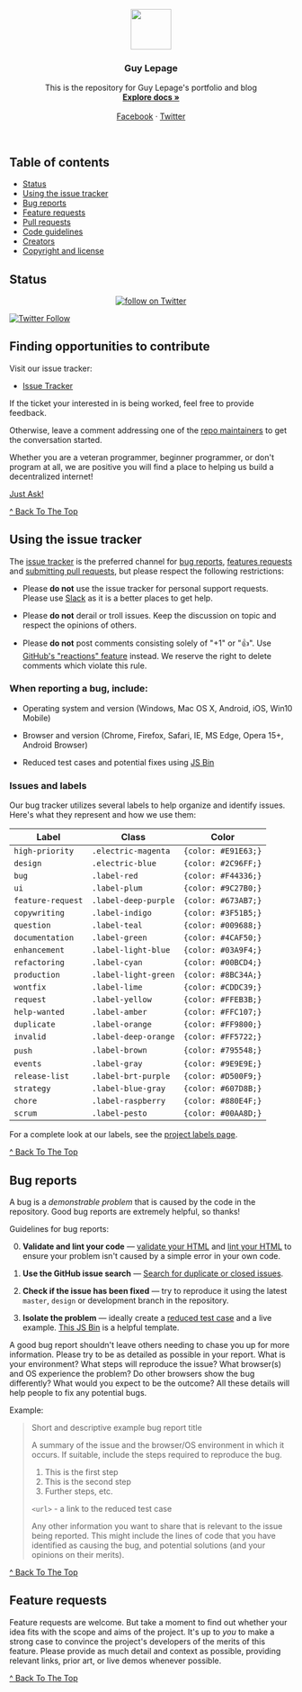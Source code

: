 <p align="center">
  <a href="https://github.com/guylepage3/lepage.cc">
    <img src="https://user-images.githubusercontent.com/1711854/33521969-f239f1ea-d7ae-11e7-8526-1aeeb063e813.png" width=72 height=72>
  </a>

  <h3 align="center">Guy Lepage</h3>

  <p align="center">
    This is the repository for Guy Lepage's portfolio and blog
    <br>
    <a href="https://github.com/guylepage3/lepage.cc"><strong>Explore docs &raquo;</strong></a>
    <br>
    <br>
    <a href="https://www.facebook.com/glepage/">Facebook</a>
    &middot;
    <a href="https://twitter.com/guylepage3">Twitter</a>
  </p>
</p>

<br>

## Table of contents

- [Status](#status)
- [Using the issue tracker](#using-the-issue-tracker)
- [Bug reports](#bug-reports)
- [Feature requests](#feature-requests)
- [Pull requests](#pull-requests)
- [Code guidelines](#code-guidelines)
- [Creators](#creators)
- [Copyright and license](#copyright-and-license)

## Status
<p align="center">
  <a href="https://twitter.com/intent/follow?screen_name=guylepage3">
    <img src="https://img.shields.io/twitter/url/https/twitter.com/guylepage3.svg?logo=appveyor?style=social&label=Follow%20%40guylepage3" alt="follow on Twitter">
  </a>
</p>

[![Twitter Follow](https://img.shields.io/twitter/follow/guylepage3.svg?style=social&label=Follow)](https://twitter.com/intent/follow?screen_name=guylepage3)

## Finding opportunities to contribute

Visit our issue tracker:

- [Issue Tracker](https://github.com/guylepage3/lepage.cc/issues)

If the ticket your interested in is being worked, feel free to provide feedback.

Otherwise, leave a comment addressing one of the [repo maintainers](#maintainers) to get
the conversation started.

Whether you are a veteran programmer, beginner programmer, or don't program at all, we
are positive you will find a place to helping us build a decentralized internet!

[Just Ask!]()

[^ Back To The Top](#lepage.cc)

## Using the issue tracker

The [issue tracker](https://github.com/guylepage3/lepage.cc/issues) is the preferred channel for [bug reports](#bug-reports), [features requests](#feature-requests) and [submitting pull requests](#pull-requests), but please respect the following
restrictions:

* Please **do not** use the issue tracker for personal support requests.  Please use [Slack](http://papriika.slack.com) as it is a better places to get help.

* Please **do not** derail or troll issues. Keep the discussion on topic and respect the opinions of others.

* Please **do not** post comments consisting solely of "+1" or ":thumbsup:". Use [GitHub's "reactions" feature](https://github.com/blog/2119-add-reactions-to-pull-requests-issues-and-comments) instead. We reserve the right to delete comments which violate this rule.

### When reporting a bug, include:

* Operating system and version (Windows, Mac OS X, Android, iOS, Win10 Mobile)

* Browser and version (Chrome, Firefox, Safari, IE, MS Edge, Opera 15+, Android Browser)

* Reduced test cases and potential fixes using [JS Bin](https://jsbin.com)

### Issues and labels

Our bug tracker utilizes several labels to help organize and identify issues. Here's what they represent and how we use them:


| Label             | Class                | Color               |
| ----------------- | -------------------- | ------------------- |
| `high-priority`   | `.electric-magenta`  | `{color: #E91E63;}` |
| `design`          | `.electric-blue`     | `{color: #2C96FF;}` |
| `bug`             | `.label-red`         | `{color: #F44336;}` |
| `ui`              | `.label-plum`        | `{color: #9C27B0;}` |
| `feature-request` | `.label-deep-purple` | `{color: #673AB7;}` |
| `copywriting`     | `.label-indigo`      | `{color: #3F51B5;}` |
| `question`        | `.label-teal`        | `{color: #009688;}` |
| `documentation`   | `.label-green`       | `{color: #4CAF50;}` |
| `enhancement`     | `.label-light-blue`  | `{color: #03A9F4;}` |
| `refactoring`     | `.label-cyan`        | `{color: #00BCD4;}` |
| `production`      | `.label-light-green` | `{color: #8BC34A;}` |
| `wontfix`         | `.label-lime`        | `{color: #CDDC39;}` |
| `request`         | `.label-yellow`      | `{color: #FFEB3B;}` |
| `help-wanted`     | `.label-amber`       | `{color: #FFC107;}` |
| `duplicate`       | `.label-orange`      | `{color: #FF9800;}` |
| `invalid`         | `.label-deep-orange` | `{color: #FF5722;}` |
| `push`            | `.label-brown`       | `{color: #795548;}` |
| `events`          | `.label-gray`        | `{color: #9E9E9E;}` |
| `release-list`    | `.label-brt-purple`  | `{color: #D500F9;}` |
| `strategy`        | `.label-blue-gray`   | `{color: #607D8B;}` |
| `chore`           | `.label-raspberry`   | `{color: #880E4F;}` |
| `scrum`           | `.label-pesto`       | `{color: #00AA8D;}` |


For a complete look at our labels, see the [project labels page](https://github.com/guylepage3/lepage.cc/labels).

[^ Back To The Top](#lepage.cc)

## Bug reports

A bug is a _demonstrable problem_ that is caused by the code in the repository. Good bug reports are extremely helpful, so thanks!

Guidelines for bug reports:

0. **Validate and lint your code** &mdash; [validate your HTML](https://html5.validator.nu) and [lint your HTML](https://github.com/twbs/bootlint) to ensure your problem isn't caused by a simple error in your own code.

1. **Use the GitHub issue search** &mdash; [Search for duplicate or closed issues]().

2. **Check if the issue has been fixed** &mdash; try to reproduce it using the latest `master`, `design` or development branch in the repository.

3. **Isolate the problem** &mdash; ideally create a [reduced test case](https://css-tricks.com/reduced-test-cases/) and a live example. [This JS Bin](https://jsbin.com/lolome/edit?html,output) is a helpful template.


A good bug report shouldn't leave others needing to chase you up for more information. Please try to be as detailed as possible in your report. What is your environment? What steps will reproduce the issue? What browser(s) and OS experience the problem? Do other browsers show the bug differently? What would you expect to be the outcome? All these details will help people to fix any potential bugs.

Example:

> Short and descriptive example bug report title
>
> A summary of the issue and the browser/OS environment in which it occurs. If
> suitable, include the steps required to reproduce the bug.
>
> 1. This is the first step
> 2. This is the second step
> 3. Further steps, etc.
>
> `<url>` - a link to the reduced test case
>
> Any other information you want to share that is relevant to the issue being
> reported. This might include the lines of code that you have identified as
> causing the bug, and potential solutions (and your opinions on their
> merits).

[^ Back To The Top](#lepage.cc)

## Feature requests

Feature requests are welcome. But take a moment to find out whether your idea fits with the scope and aims of the project. It's up to *you* to make a strong case to convince the project's developers of the merits of this feature. Please provide as much detail and context as possible, providing relevant links, prior art, or live demos whenever possible.

[^ Back To The Top](#lepage.cc)

